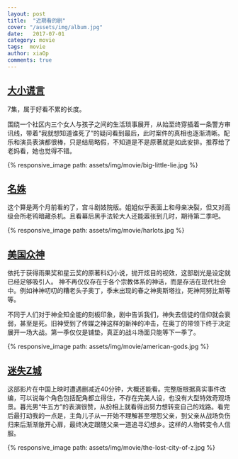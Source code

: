 ```yaml
---
layout: post
title:  "近期看的剧"
cover: "/assets/img/album.jpg"
date:   2017-07-01
category: movie
tags:  movie
author: xiaOp
comments: true
---
```


## [大小谎言](https://movie.douban.com/subject/25953429/)

7集，属于好看不累的长度。

围绕一个社区内三个女人与孩子之间的生活琐事展开，从始至终穿插着一条警方审讯线，带着“我就想知道谁死了”的疑问看到最后，此时案件的真相也逐渐清晰。配乐和演员表演都很棒，只是结局略假，不知道是不是原著就是如此安排。推荐给了老妈看，她也觉得不错。

{% responsive_image path: assets/img/movie/big-little-lie.jpg %}

## [名姝](https://movie.douban.com/subject/26805324/)

这个算是两个月前看的了，宫斗剧妓院版。姐姐似乎表面上和母亲决裂，但又对高级会所老鸨暗藏杀机。且看幕后黑手法轮大人还能嚣张到几时，期待第二季吧。

{% responsive_image path: assets/img/movie/harlots.jpg %}

## [美国众神](https://movie.douban.com/subject/6308210/)

依托于获得雨果奖和星云奖的原著科幻小说，抛开炫目的视效，这部剧光是设定就已经足够吸引人。
神不再仅仅存在于各个宗教体系的神话，而是存活在现代社会中。例如神神叨叨的糟老头子奥丁，季末出现的春之神奥斯塔拉，死神阿努比斯等等。

不同于人们对于神全知全能的刻板印象，剧中告诉我们，神失去信徒的信仰就会衰弱，甚至是死。旧神受到了传媒之神这样的新神的冲击，在奥丁的带领下终于决定展开一场大战。第一季仅仅是铺垫，真正的战斗场面只能等下一季了。

{% responsive_image path: assets/img/movie/american-gods.jpg %}

## [迷失Z城](https://movie.douban.com/subject/3025669/)

这部影片在中国上映时遭遇删减近40分钟，大概还能看。完整版根据真实事件改编，可以说每个角色包括配角都立得住，不存在完美人设，也没有大型特效奇观场景。暮光男“牛五方”的表演很赞，从扮相上就看得出努力想转变自己的戏路。看完后最打动我的一点是，主角儿子从一开始不理解甚至埋怨父亲，到父亲从战场负伤归来后渐渐敞开心扉，最终决定跟随父亲一道追寻幻想乡。这样的人物转变令人信服。

{% responsive_image path: assets/img/movie/the-lost-city-of-z.jpg %}
